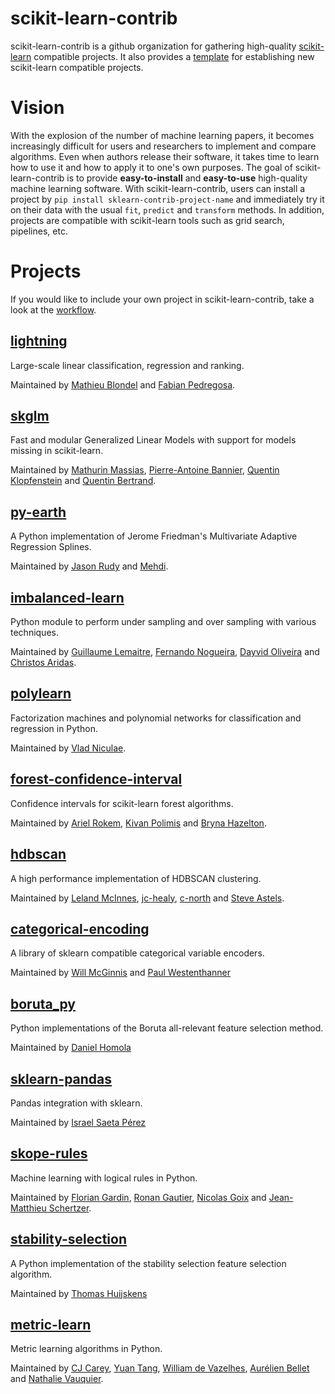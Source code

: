 # scikit-learn-contrib

scikit-learn-contrib is a github organization for gathering high-quality [scikit-learn](http://scikit-learn.org) compatible projects.  It also provides a [template](https://github.com/scikit-learn-contrib/project-template) for establishing new scikit-learn compatible projects.

# Vision

With the explosion of the number of machine learning papers, it becomes increasingly difficult for users and researchers to implement and compare algorithms. Even when authors release their software, it takes time to learn how to use it and how to apply it to one's own purposes. The goal of scikit-learn-contrib is to provide **easy-to-install** and **easy-to-use** high-quality machine learning software. With scikit-learn-contrib, users can install a project by ``pip install sklearn-contrib-project-name`` and immediately try it on their data with the usual ``fit``, ``predict`` and ``transform`` methods. In addition, projects are compatible with scikit-learn tools such as grid search, pipelines, etc.

# Projects

If you would like to include your own project in scikit-learn-contrib,
take a look at the [workflow](https://github.com/scikit-learn-contrib/scikit-learn-contrib/blob/master/workflow.md).

## [lightning](http://contrib.scikit-learn.org/lightning/)

Large-scale linear classification, regression and ranking.

Maintained by [Mathieu Blondel](https://github.com/mblondel) and [Fabian Pedregosa](https://github.com/fabianp).

## [skglm](https://contrib.scikit-learn.org/skglm)

Fast and modular Generalized Linear Models with support for models missing in scikit-learn.

Maintained by [Mathurin Massias](https://github.com/mathurinm), [Pierre-Antoine Bannier](https://github.com/PABannier), [Quentin Klopfenstein](https://github.com/Klopfe) and [Quentin Bertrand](https://github.com/QB3).

## [py-earth](https://github.com/scikit-learn-contrib/py-earth)

A Python implementation of Jerome Friedman's Multivariate Adaptive Regression Splines.

Maintained by [Jason Rudy](https://github.com/jcrudy) and [Mehdi](https://github.com/mehdidc).

## [imbalanced-learn](https://github.com/scikit-learn-contrib/imbalanced-learn)

Python module to perform under sampling and over sampling with various techniques.

Maintained by [Guillaume Lemaitre](https://github.com/glemaitre), [Fernando Nogueira](https://github.com/fmfn), [Dayvid Oliveira](https://github.com/dvro) and [Christos Aridas](https://github.com/chkoar).

## [polylearn](https://github.com/scikit-learn-contrib/polylearn)

Factorization machines and polynomial networks for classification and regression in Python.

Maintained by [Vlad Niculae](https://github.com/vene).

## [forest-confidence-interval](https://github.com/scikit-learn-contrib/forest-confidence-interval)

Confidence intervals for scikit-learn forest algorithms.

Maintained by [Ariel Rokem](https://github.com/arokem), [Kivan Polimis](https://github.com/kpolimis) and [Bryna Hazelton](https://github.com/bhazelton).

## [hdbscan](http://hdbscan.readthedocs.io/en/latest/)

A high performance implementation of HDBSCAN clustering.

Maintained by [Leland McInnes](https://github.com/lmcinnes), [jc-healy](https://github.com/jc-healy), [c-north](https://github.com/c-north) and [Steve Astels](https://github.com/sastels).

## [categorical-encoding](http://github.com/scikit-learn-contrib/categorical-encoding)

A library of sklearn compatible categorical variable encoders.

Maintained by [Will McGinnis](https://github.com/wdm0006) and [Paul Westenthanner](https://github.com/PaulWestenthanner)

## [boruta_py](https://github.com/scikit-learn-contrib/boruta_py)

Python implementations of the Boruta all-relevant feature selection method.

Maintained by [Daniel Homola](https://github.com/danielhomola)


## [sklearn-pandas](https://github.com/scikit-learn-contrib/sklearn-pandas)

Pandas integration with sklearn.

Maintained by [Israel Saeta Pérez](https://github.com/dukebody)


## [skope-rules](https://github.com/scikit-learn-contrib/skope-rules)

Machine learning with logical rules in Python.

Maintained by [Florian Gardin](https://github.com/floriangardin), [Ronan Gautier](https://github.com/RonanGautier), [Nicolas Goix](https://github.com/ngoix) and [Jean-Matthieu Schertzer](https://github.com/datajms).

## [stability-selection](https://github.com/scikit-learn-contrib/stability-selection)

A Python implementation of the stability selection feature selection algorithm.

Maintained by [Thomas Huijskens](https://github.com/thuijskens)

## [metric-learn](https://github.com/scikit-learn-contrib/metric-learn)

Metric learning algorithms in Python.

Maintained by [CJ Carey](https://github.com/perimosocordiae), [Yuan Tang](https://github.com/terrytangyuan), [William de Vazelhes](https://github.com/wdevazelhes), [Aurélien Bellet](https://github.com/bellet) and [Nathalie Vauquier](https://github.com/nvauquie).
